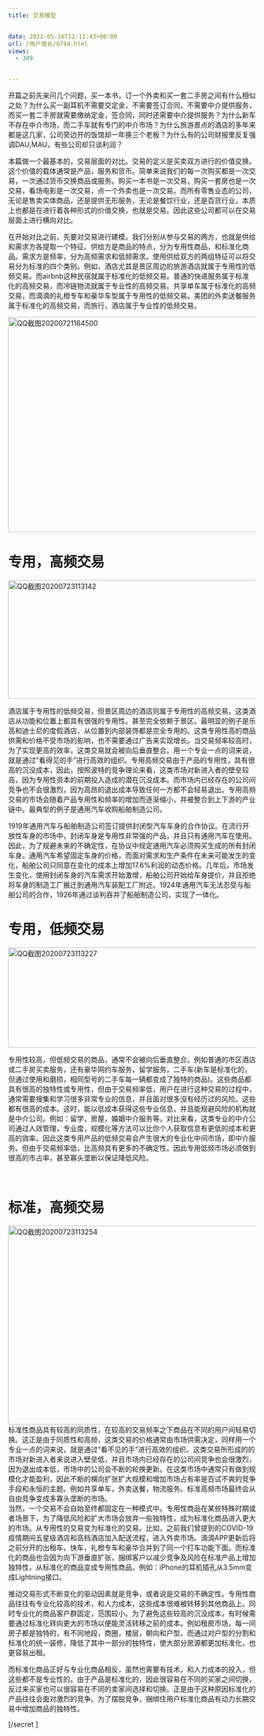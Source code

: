 ```yaml
---
title: 交易模型


date: 2021-05-16T12:11:43+00:00
url: /用户增长/6744.html
views:
  - 309


---
```

开篇之前先来问几个问题，买一本书，订一个外卖和买一套二手房之间有什么相似之处？为什么买一副耳机不需要交定金，不需要签订合同，不需要中介提供服务，而买一套二手房就需要缴纳定金，签合同，同时还需要中介提供服务？为什么新车不存在中介市场，而二手车就有专门的中介市场？为什么旅游景点的酒店的多年来都是这几家，公司旁边开的饭馆却一年换三个老板？为什么有的公司财报里反复强调DAU,MAU，有些公司却只谈利润？

本篇做一个最基本的，交易层面的对比。交易的定义是买卖双方进行的价值交换。这个价值的载体通常是产品，服务和货币。简单来说我们的每一次购买都是一次交易，一次通过货币交换商品或服务。购买一本书是一次交易，购买一套房也是一次交易，看场电影是一次交易，点一个外卖也是一次交易。而所有零售业态的公司，无论是售卖实体商品，还是提供无形服务，无论是餐饮行业，还是百货行业，本质上也都是在进行着各种形式的价值交换，也就是交易。因此这些公司都可以在交易层面上进行横向对比。

在开始对比之前，先要对交易进行建模。我们分别从参与交易的两方，也就是供给和需求方各提取一个特征。供给方是商品的特点，分为专用性商品，和标准化商品。需求方是频率，分为高频需求和低频需求。使用供给双方的两组特征可以将交易分为标准的四个类别。例如，酒店尤其是景区周边的旅游酒店就属于专用性的低频交易。而airbnb这种民宿就属于标准化的低频交易。普通的快递服务属于标准化的高频交易，而冷链物流就属于专业性的高频交易。共享单车属于标准化的高频交易，而滴滴的礼橙专车和豪华车型属于专用性的低频交易。美团的外卖送餐服务属于标准化的高频交易，而旅行，酒店属于专业性的低频交易。

[<img loading="lazy" class="aligncenter wp-image-5335" src="https://haomou.oss-cn-beijing.aliyuncs.com/upload/2021/05/QQE688AAE59BBE20200721164500-1024x768-1.jpg?x-oss-process=image/quality,q_10/resize,m_lfit,w_200" data-src="https://haomou.oss-cn-beijing.aliyuncs.com/upload/2021/05/QQE688AAE59BBE20200721164500-1024x768-1.jpg?x-oss-process=image/format,webp" alt="QQ截图20200721164500" width="584" height="438" />][1]

<div class="e-secret">
</div>

# **专用，高频交易**

[<img loading="lazy" class="aligncenter wp-image-5336" src="https://haomou.oss-cn-beijing.aliyuncs.com/upload/2021/05/QQE688AAE59BBE20200723113142.jpg?x-oss-process=image/quality,q_10/resize,m_lfit,w_200" data-src="https://haomou.oss-cn-beijing.aliyuncs.com/upload/2021/05/QQE688AAE59BBE20200723113142.jpg?x-oss-process=image/format,webp" alt="QQ截图20200723113142" width="506" height="242" />][2]

酒店属于专用性的低频交易，但景区周边的酒店则属于专用性的高频交易。这类酒店从功能和位置上都具有很强的专用性。甚至完全依赖于景区。最明显的例子是乐高和迪士尼的度假酒店，从位置到内部装饰都是完全专用的。这类专用性高的商品供需和价格不受市场的影响，也不需要通过广告来实现增长。当交易频率较高时，为了实现更高的效率，这类交易就会被向后垂直整合。用一个专业一点的词来说，就是通过“看得见的手”进行高效的组织。专用高频交易由于产品的专用性，具有很高的沉没成本，因此，按照波特的竞争理论来看，这类市场对新进入者的壁垒较高，因为专用性资本的前期投入造成的潜在沉没成本。而市场内已经存在的公司间竞争也不会很激烈，因为高昂的退出成本导致任何一方都不会轻易退出。专用高频交易的市场会随着产品专用性和频率的增加而逐渐缩小，并被整合到上下游的产业链中。最典型的例子是通用汽车收购船舶制造公司。

1919年通用汽车与船舶制造公司签订提供封闭型汽车车身的合作协议。在流行开放性车身的市场中，封闭车身是专用性非常强的产品，并且只有通用汽车在使用。因此，为了规避未来的不确定性，在协议中规定通用汽车必须购买生成的所有封闭车身。通用汽车希望固定车身的价格，而面对需求和生产条件在未来可能发生的变化，船舶公司只同意在变化的成本上增加17.6%利润的动态价格。几年后，市场发生变化，使用封闭车身的汽车需求开始激增，船舶公司开始给车身提价，并且拒绝将车身的制造工厂搬迁到通用汽车装配工厂附近。1924年通用汽车无法忍受与船舶公司的合作，1926年通过谈判吞并了船舶制造公司，实现了一体化。

# **专用，低频交易**

[<img loading="lazy" class="aligncenter wp-image-5337" src="https://haomou.oss-cn-beijing.aliyuncs.com/upload/2021/05/QQE688AAE59BBE20200723113227.jpg?x-oss-process=image/quality,q_10/resize,m_lfit,w_200" data-src="https://haomou.oss-cn-beijing.aliyuncs.com/upload/2021/05/QQE688AAE59BBE20200723113227.jpg?x-oss-process=image/format,webp" alt="QQ截图20200723113227" width="522" height="204" />][3]

专用性较高，但低频交易的商品，通常不会被向后垂直整合。例如普通的市区酒店或二手房买卖服务，还有豪华网约车服务，留学服务，二手车(新车是标准化的，但通过使用和磨损，相同型号的二手车每一辆都变成了独特的商品)。这些商品都具有很高的独特性或专用性，但由于交易频率低，用户在进行这种交易的过程中，通常需要搜集和学习很多非常专业的信息，并且面对很多没有经历过的风险。这些都有很高的成本。这时，能以低成本获得这些专业信息，并且能规避风险的机构就是中介公司。例如：留学，房屋，婚姻中介服务等。对比来看，这类专业的中介公司通过人效管理，专业度，规模化等方法可以比你个人获取信息有更低的成本和更高的效率。因此这类专用产品的低频交易会产生很大的专业化中间市场，即中介服务。但由于交易频率低，比高频具有更多的不确定性。因此专用低频市场必须做到很高的市占率，甚至寡头垄断以保证降低风险。

&nbsp;

# **标准，高频交易**

[<img loading="lazy" class="aligncenter wp-image-5338" src="https://haomou.oss-cn-beijing.aliyuncs.com/upload/2021/05/QQE688AAE59BBE20200723113254.jpg?x-oss-process=image/quality,q_10/resize,m_lfit,w_200" data-src="https://haomou.oss-cn-beijing.aliyuncs.com/upload/2021/05/QQE688AAE59BBE20200723113254.jpg?x-oss-process=image/format,webp" alt="QQ截图20200723113254" width="577" height="405" />][4]  
标准性商品具有较高的同质性，在较高的交易频率之下商品在不同的用户间轻易切换。这正是由于同质性和高频，这类交易的价格通常由市场供需决定，同样用一个专业一点的词来说，就是通过“看不见的手”进行高效的组织。这类交易所形成的的市场对新进入者来说进入壁垒低，并且市场内已经存在的公司间竞争也会很激烈，因为退出成本低，市场中的公司会不断的轮换更新。在这类市场中通常只有做到规模化才能盈利，因此不断的横向扩张扩大规模和增加市场占有率是百试不爽的竞争手段和永恒的主题。例如共享单车，外卖送餐，物流服务。标准高频市场最终会从自由竞争变成多寡头垄断的市场。  
当然，一个交易不会自始至终都固定在一种模式中。专用性商品在某些特殊时期或者场景下，为了降低风险和扩大市场会放弃一些独特性，成为标准化商品进入更大的市场。从专用性的交易变为标准化的交易。比如，之前我们曾提到的COVID-19疫情期间五星级酒店和高档酒店加入配送流程，进入外卖市场。滴滴APP更新后将之前分开的出租车，快车，礼橙专车和豪华合并到了同一个打车功能下面。而标准化的商品也会因为向下游垂直扩张，捆绑客户以减少竞争及风险在标准产品上增加独特性，从标准化的商品变成专用性商品。例如：iPhone的耳机插孔从3.5mm变成Lightning接口。

推动交易形式不断变化的驱动因素就是竞争，或者说是交易的不确定性。专用性商品往往有专业化较高的技术，和人力成本，这些成本很难被转移到其他商品上。同时专业化的商品客户群固定，范围较小。为了避免这些较高的沉没成本，有时候需要通过标准化转向更大的市场以便能灵活转移之前的成本。例如租房市场，每一间房子都是独特的，有不同地段，商圈，楼层，朝向和户型。而通过对户型的分割和标准化的统一装修，降低了其中一部分的独特性，使大部分房源都更加标准化，也更容易出租。

而标准化商品正好与专业化商品相反，虽然也需要有技术，和人力成本的投入，但这些都不是专业性的。由于产品是标准化的，因此很容易在不同的买家之间切换，反过来买家也可以很容易在不同的卖家间选择和切换。正是由于这种原因标准化的产品往往会面对激烈的竞争。为了摆脱竞争，捆绑住用户标准化商品有动力长期交易中增加商品的独特性。

[/secret ]

 [1]: http://bluewhale.cc/wp-content/uploads/2020/08/QQ%E6%88%AA%E5%9B%BE20200721164500.jpg
 [2]: https://haomou.oss-cn-beijing.aliyuncs.com/upload/2021/05/QQE688AAE59BBE20200723113142.jpg
 [3]: https://haomou.oss-cn-beijing.aliyuncs.com/upload/2021/05/QQE688AAE59BBE20200723113227.jpg
 [4]: https://haomou.oss-cn-beijing.aliyuncs.com/upload/2021/05/QQE688AAE59BBE20200723113254.jpg